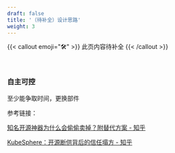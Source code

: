 ```yaml
---
draft: false
title: '（待补全）设计思路'
weight: 3
---
```


{{< callout emoji="🛠" >}}
  此页内容待补全
{{< /callout >}}


‍

### 自主可控

至少能争取时间，更换部件

参考链接：

[知名开源神器为什么会偷偷卖掉？附替代方案 - 知乎](https://zhuanlan.zhihu.com/p/1918831576948663021)

[KubeSphere：开源断供背后的信任塌方 - 知乎](https://zhuanlan.zhihu.com/p/1935287592422703802)

